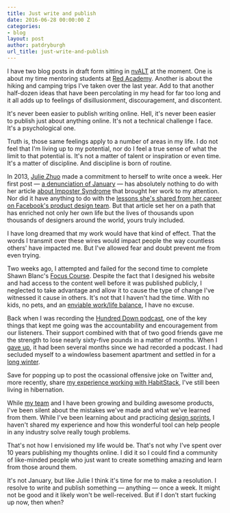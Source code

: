 ```yaml
---
title: Just write and publish
date: 2016-06-28 00:00:00 Z
categories:
- blog
layout: post
author: patdryburgh
url_title: just-write-and-publish
---
```


I have two blog posts in draft form sitting in [nvALT][1] at the moment. One is about my time mentoring students at [Red Academy][2]. Another is about the hiking and camping trips I've taken over the last year. Add to that another half-dozen ideas that have been percolating in my head for far too long and it all adds up to feelings of disillusionment, discouragement, and discontent.

<!-- break -->

It's never been easier to publish writing online. Hell, it's never been easier to publish just about anything online. It's not a technical challenge I face. It's a psychological one.

Truth is, those same feelings apply to a number of areas in my life. I do not feel that I'm living up to my potential, nor do I feel a true sense of what the limit to that potential is. It's not a matter of talent or inspiration or even time. It's a matter of discipline. And discipline is born of routine.

In 2013, [Julie Zhuo][13] made a commitment to herself to write once a week. Her first post — [a denunciation of January][3] — has absolutely nothing to do with her article [about Imposter Syndrome][4] that brought her work to my attention. Nor did it have anything to do with the [lessons she's shared from her career on Facebook's product design team][11]. But that article set her on a path that has enriched not only her own life but the lives of thousands upon thousands of designers around the world, yours truly included.

I have long dreamed that my work would have that kind of effect. That the words I transmit over these wires would impact people the way countless others' have impacted me. But I've allowed fear and doubt prevent me from even trying.

Two weeks ago, I attempted and failed for the second time to complete Shawn Blanc's [Focus Course][5]. Despite the fact that I designed his website and had access to the content well before it was published publicly, I neglected to take advantage and allow it to cause the type of change I've witnessed it cause in others. It's not that I haven't had the time. With no kids, no pets, and an [enviable work/life balance][12], I have no excuse.

Back when I was recording the [Hundred Down podcast][6], one of the key things that kept me going was the accountability and encouragement from our listeners. Their support combined with that of two good friends gave me the strength to lose nearly sixty-five pounds in a matter of months. When I [gave up][7], it had been several months since we had recorded a podcast. I had secluded myself to a windowless basement apartment and settled in for a [long winter][8].

Save for popping up to post the ocassional offensive joke on Twitter and, more recently, share [my experience working with HabitStack][9], I've still been living in hibernation. 

While [my team][10] and I have been growing and building awesome products, I've been silent about the mistakes we've made and what we've learned from them. While I've been learning about and practicing [design sprints][12], I haven't shared my experience and how this wonderful tool can help people in any industry solve really tough problems.

That's not how I envisioned my life would be. That's not why I've spent over 10 years publishing my thoughts online. I did it so I could find a community of like-minded people who just want to create something amazing and learn from those around them.

It's not January, but like Julie I think it's time for me to make a resolution. I resolve to write and publish something — anything — once a week. It might not be good and it likely won't be well-received. But if I don't start fucking up now, then when?

[1]: http://brettterpstra.com/projects/nvalt/
[2]: http://www.redacademy.com/
[3]: https://medium.com/the-year-of-the-looking-glass/the-curmudgeonly-january-b27f3eab0479#.pb2ea6on5
[4]: https://medium.com/the-year-of-the-looking-glass/the-imposter-syndrome-9e23e2326d88#.1sm4p5vv4
[5]: http://thefocuscourse.com
[6]: http://patdryburgh.com/blog/hundred-down-times-two/
[7]: https://www.facebook.com/hundreddown/posts/570288336380119
[8]: http://patdryburgh.com/blog/a-tribute/
[9]: http://patdryburgh.com/blog/hiring-habitstack/
[10]: http://brewhouse.io
[11]: https://medium.com/the-year-of-the-looking-glass/how-to-be-that-designer-96b6215fcd1c#.g1jvz6fxg
[12]: http://twitter.com/patdryburgh/status/740611723057471488
[13]: https://medium.com/@joulee